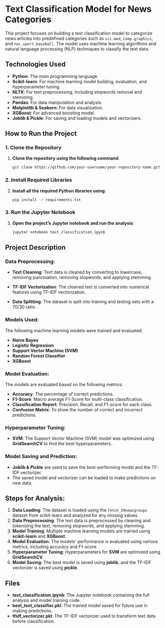 # Text Classification Model for News Categories

This project focuses on building a text classification model to categorize news articles into predefined categories such as `sci.med`, `comp.graphics`, and `rec.sport.baseball`. The model uses machine learning algorithms and natural language processing (NLP) techniques to classify the text data.

## Technologies Used

- **Python**: The main programming language.
- **Scikit-learn**: For machine learning model building, evaluation, and hyperparameter tuning.
- **NLTK**: For text preprocessing, including stopwords removal and stemming.
- **Pandas**: For data manipulation and analysis.
- **Matplotlib & Seaborn**: For data visualization.
- **XGBoost**: For advanced boosting model.
- **Joblib & Pickle**: For saving and loading models and vectorizers.

## How to Run the Project

### 1. Clone the Repository
1. **Clone the repository using the following command**:
    ```bash
    git clone https://github.com/your-username/your-repository-name.git

### 2. Install Required Libraries
2. **Install all the required Python libraries using**:
    ```bash
    pip install -r requirements.txt

### 3. Run the Jupyter Notebook
3. **Open the project’s Jupyter notebook and run the analysis**:
    ```bash
    jupyter notebook text_classification.ipynb

## Project Description

### Data Preprocessing:

- **Text Cleaning**: Text data is cleaned by converting to lowercase, removing punctuation, removing stopwords, and applying stemming.
  
- **TF-IDF Vectorization**: The cleaned text is converted into numerical features using TF-IDF vectorization.

- **Data Splitting**: The dataset is split into training and testing sets with a 70/30 ratio.

### Models Used:
The following machine learning models were trained and evaluated:

- **Naive Bayes**
- **Logistic Regression**
- **Support Vector Machine (SVM)**
- **Random Forest Classifier**
- **XGBoost**

### Model Evaluation:
The models are evaluated based on the following metrics:

- **Accuracy**: The percentage of correct predictions.
- **F1-Score**: Macro average F1-Score for multi-class classification.
- **Classification Report**: Precision, Recall, and F1-score for each class.
- **Confusion Matrix**: To show the number of correct and incorrect predictions.

### Hyperparameter Tuning:

- **SVM**: The Support Vector Machine (SVM) model was optimized using **GridSearchCV** to find the best hyperparameters.

### Model Saving and Prediction:

- **Joblib & Pickle** are used to save the best-performing model and the TF-IDF vectorizer.
- The saved model and vectorizer can be loaded to make predictions on new data.

## Steps for Analysis:

1. **Data Loading**: The dataset is loaded using the `fetch_20newsgroups` dataset from scikit-learn and analyzed for any missing values.
2. **Data Preprocessing**: The text data is preprocessed by cleaning and tokenizing the text, removing stopwords, and applying stemming.
3. **Model Training**: Multiple machine learning models are trained using **scikit-learn** and **XGBoost**.
4. **Model Evaluation**: The models' performance is evaluated using various metrics, including accuracy and F1-score.
5. **Hyperparameter Tuning**: Hyperparameters for **SVM** are optimized using **GridSearchCV**.
6. **Model Saving**: The best model is saved using **joblib**, and the TF-IDF vectorizer is saved using **pickle**.

## Files

- **text_classification.ipynb**: The Jupyter notebook containing the full analysis and model training code.
- **best_text_classifier.pkl**: The trained model saved for future use in making predictions.
- **tfidf_vectorizer.pkl**: The TF-IDF vectorizer used to transform text data before classification.
